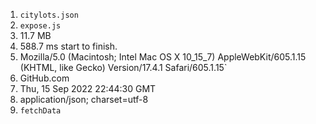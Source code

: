 1. `citylots.json`
2. `expose.js`
3. 11.7 MB
4. 588.7 ms start to finish.
5. Mozilla/5.0 (Macintosh; Intel Mac OS X 10_15_7) AppleWebKit/605.1.15 (KHTML, like Gecko) Version/17.4.1 Safari/605.1.15`
6. GitHub.com
7. Thu, 15 Sep 2022 22:44:30 GMT
8. application/json; charset=utf-8
9. `fetchData`